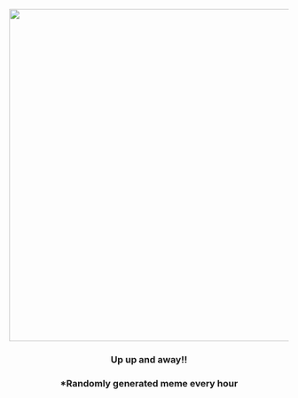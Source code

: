 <p align="center">
        <img src="https://i.imgur.com/lvIibFI.jpg" width="600" height="600">
        </p>
        <h3 align="center">Up up and away!!</h3>
        <h3 align="center">*Randomly generated meme every hour</h3>
    
